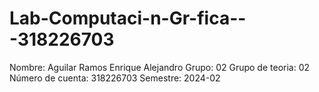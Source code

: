 # Lab-Computaci-n-Gr-fica---318226703

Nombre: Aguilar Ramos Enrique Alejandro
Grupo: 02
Grupo de teoria: 02
Número de cuenta: 318226703
Semestre: 2024-02
